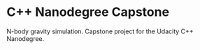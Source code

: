 # C++ Nanodegree Capstone
N-body gravity simulation. Capstone project for the Udacity C++ Nanodegree.
